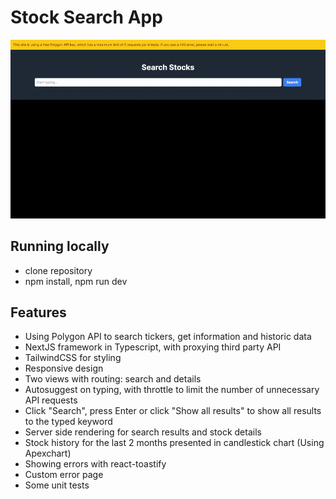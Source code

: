 # Stock Search App

![](https://raw.githubusercontent.com/danihorvath/stock-search-app/main/screenshots/screencast.gif)

## Running locally

- clone repository
- npm install, npm run dev

## Features

- Using Polygon API to search tickers, get information and historic data
- NextJS framework in Typescript, with proxying third party API
- TailwindCSS for styling
- Responsive design
- Two views with routing: search and details
- Autosuggest on typing, with throttle to limit the number of unnecessary API requests
- Click "Search", press Enter or click "Show all results" to show all results to the typed keyword
- Server side rendering for search results and stock details
- Stock history for the last 2 months presented in candlestick chart (Using Apexchart)
- Showing errors with react-toastify
- Custom error page
- Some unit tests
